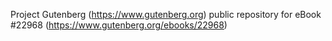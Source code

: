 Project Gutenberg (https://www.gutenberg.org) public repository for eBook #22968 (https://www.gutenberg.org/ebooks/22968)

